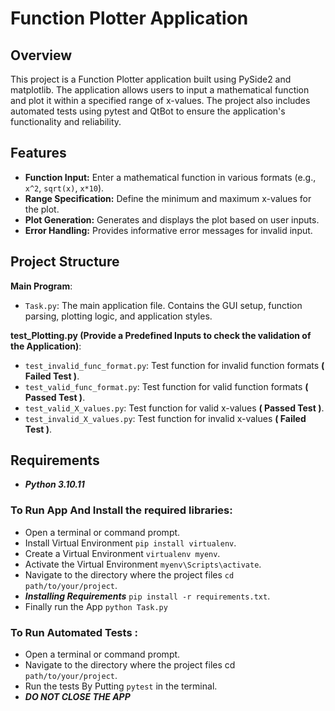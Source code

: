 # Function Plotter Application

## Overview

This project is a Function Plotter application built using PySide2 and matplotlib.
The application allows users to input a mathematical function and plot it within a specified range of x-values.
The project also includes automated tests using pytest and QtBot to ensure the application's functionality and reliability.

## Features

- **Function Input:** Enter a mathematical function in various formats (e.g., `x^2`, `sqrt(x)`, `x*10`).
- **Range Specification:** Define the minimum and maximum x-values for the plot.
- **Plot Generation:** Generates and displays the plot based on user inputs.
- **Error Handling:** Provides informative error messages for invalid input.

## Project Structure


**Main Program**:
- `Task.py`: The main application file. Contains the GUI setup, function parsing, plotting logic, and application styles.

**test_Plotting.py (Provide a Predefined Inputs to check the validation of the Application)**:
- `test_invalid_func_format.py`: Test function for invalid function formats **( Failed Test )**.
- `test_valid_func_format.py`: Test function for valid function formats **( Passed Test )**.
- `test_valid_X_values.py`: Test function for valid x-values  **( Passed Test )**.
- `test_invalid_X_values.py`: Test function for invalid x-values **( Failed Test )**.
  

## Requirements

- ***Python 3.10.11***

### To Run App And Install the required libraries:
- Open a terminal or command prompt.
- Install Virtual Environment  `pip install virtualenv`.
- Create a Virtual Environment `virtualenv myenv`.
- Activate the Virtual Environment `myenv\Scripts\activate`.
- Navigate to the directory where the project files `cd path/to/your/project`.
- ***Installing Requirements*** `pip install -r requirements.txt`.
- Finally run the App `python Task.py`

### To Run Automated Tests :
- Open a terminal or command prompt.
- Navigate to the directory where the project files cd `path/to/your/project`.
- Run the tests By Putting  `pytest`   in the terminal.
- ***DO NOT CLOSE THE APP***
